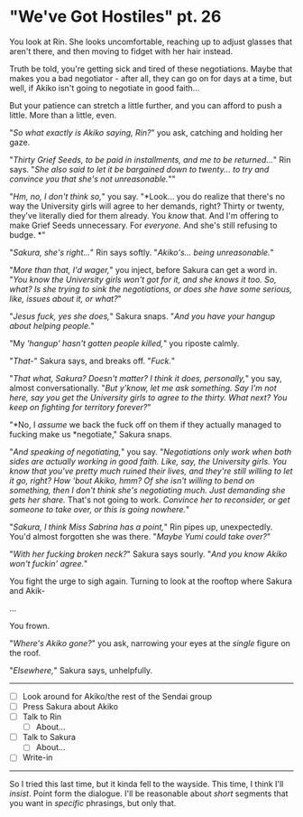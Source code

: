 # "We've Got Hostiles" pt. 26

You look at Rin. She looks uncomfortable, reaching up to adjust glasses that aren't there, and then moving to fidget with her hair instead.

Truth be told, you're getting sick and tired of these negotiations. Maybe that makes you a bad negotiator - after all, they can go on for days at a time, but well, if Akiko isn't going to negotiate in good faith...

But your patience can stretch a little further, and you can afford to push a little. More than a little, even.

"*So what exactly is Akiko saying, Rin?*" you ask, catching and holding her gaze.

"*Thirty Grief Seeds, to be paid in installments, and me to be returned...*" Rin says. "*She also said to let it be bargained down to twenty... to try and convince you that she's not unreasonable.*""

"*Hm, no, I don't think so,*" you say. "\*Look... you do realize that there's no way the University girls will agree to her demands, right? Thirty or twenty, they've literally died for them already. You *know* that. And I'm offering to make Grief Seeds unnecessary. For *everyone.* And she's still refusing to budge. \*"

"*Sakura, she's right...*" Rin says softly. "*Akiko's... being unreasonable.*"

"*More than that, I'd wager,*" you inject, before Sakura can get a word in. "*You *know* the University girls won't got for it, and *she* knows it too. So, what? Is she *trying* to sink the negotiations, or does she have some serious, like, issues about it, or what?*"

"*Jesus fuck, yes she does,*" Sakura snaps. "*And *you* have your hangup about helping people.*"

"My *'hangup' hasn't gotten people killed,*" you riposte calmly.

"*That-*" Sakura says, and breaks off. "*Fuck.*"

"*That what, Sakura? Doesn't matter? I think it does, personally,*" you say, almost conversationally. "*But y'know, let me ask something. Say I'm not here, say you get the University girls to agree to the thirty. What next? You keep on fighting for territory forever?*"

"\*No, I *assume* we back the fuck off on them if they actually managed to fucking make us \*negotiate," Sakura snaps.

"*And speaking of negotiating,*" you say. "*Negotiations only work when both sides are actually working in good faith. Like, say, the University girls. You know that you've pretty much ruined their lives, and they're still willing to let it go, right? How 'bout Akiko, hmm? Of she isn't willing to bend on something, then I don't think she's negotiating much. Just demanding she gets her share.* That's not going to work. *Convince her to reconsider, or get someone to take over, or this is going nowhere.*"

"*Sakura, I think Miss Sabrina has a point,*" Rin pipes up, unexpectedly. You'd almost forgotten she was there. "*Maybe Yumi could take over?*"

"*With her fucking broken neck?*" Sakura says sourly. "*And you *know* Akiko won't fuckin' agree.*"

You fight the urge to sigh again. Turning to look at the rooftop where Sakura and Akik-

...

You frown.

"*Where's Akiko gone?*" you ask, narrowing your eyes at the *single* figure on the roof.

"*Elsewhere,*" Sakura says, unhelpfully.

---

- [ ] Look around for Akiko/the rest of the Sendai group
- [ ] Press Sakura about Akiko
- [ ] Talk to Rin
  - [ ] About...
- [ ] Talk to Sakura
  - [ ] About...
- [ ] Write-in

---

So I tried this last time, but it kinda fell to the wayside. This time, I think I'll *insist*. Point form the dialogue. I'll be reasonable about *short* segments that you want in *specific* phrasings, but only that.
